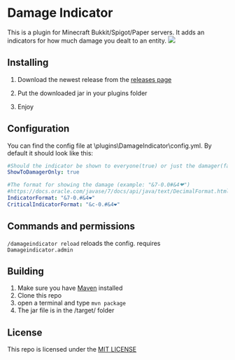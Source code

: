 # Damage Indicator

This is a plugin for Minecraft Bukkit/Spigot/Paper servers. It adds an indicators for how much damage you dealt to an entity.
![](/images/dmgindicatorscreen.png)

## Installing

1. Download the newest release from the [releases page](https://github.com/MagicCheese1/Damage-Indicator/releases)

2. Put the downloaded jar in your plugins folder

3. Enjoy

## Configuration

You can find the config file at \plugins\DamageIndicator\config.yml. By default it should look like this:

```yaml
#Should the indicator be shown to everyone(true) or just the damager(false)
ShowToDamagerOnly: true

#The format for showing the damage (example: "&7-0.0#&4❤")
#https://docs.oracle.com/javase/7/docs/api/java/text/DecimalFormat.html
IndicatorFormat: "&7-0.#&4❤"
CriticalIndicatorFormat: "&c-0.#&4❤"
```

## Commands and permissions

`/damageindicator reload` reloads the config. requires `Damageindicator.admin` 


## Building

1. Make sure you have [Maven](https://maven.apache.org/) installed
2. Clone this repo
3. open a terminal and type `mvn package`
4. The jar file is in the /target/ folder

## License

This repo is licensed under the [MIT LICENSE](/LICENSE)
